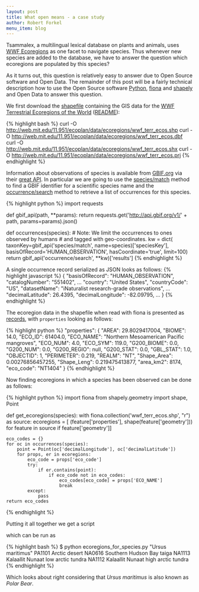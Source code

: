 ```yaml
---
layout: post
title: What open means - a case study
author: Robert Forkel
menu_item: blog
---
```


Tsammalex, a multilingual lexical database on plants and animals, uses 
[WWF Ecoregions](http://tsammalex.clld.org/ecoregions) as one facet to navigate species.
Thus whenever new species are added to the database, we have to answer the question
which ecoregions are populated by this species?

As it turns out, this question is relatively easy to answer due to Open Source software
and Open Data. The remainder of this post will be a fairly technical description how to
use the Open Source software
[Python](https://www.python.org/),
[fiona](http://toblerity.org/fiona/) and
[shapely](http://toblerity.org/shapely/)
and Open Data to answer this question.

We first download the [shapefile](http://en.wikipedia.org/wiki/Shapefile) containing the
GIS data for the [WWF Terrestrial Ecoregions of the World](http://web.mit.edu/11.951/ecoplan/data/ecoregions/)
([README](http://web.mit.edu/11.951/ecoplan/data/ecoregions/wwf_terr_ecos.htm)):

{% highlight bash %}
curl -O http://web.mit.edu/11.951/ecoplan/data/ecoregions/wwf_terr_ecos.shp
curl -O http://web.mit.edu/11.951/ecoplan/data/ecoregions/wwf_terr_ecos.dbf
curl -O http://web.mit.edu/11.951/ecoplan/data/ecoregions/wwf_terr_ecos.shx
curl -O http://web.mit.edu/11.951/ecoplan/data/ecoregions/wwf_terr_ecos.prj
{% endhighlight %}

Information about observations of species is available from [GBIF.org](http://www.gbif.org) via
their [great API](http://www.gbif.org/developer/summary). In particular we are going
to use the 
[species/match](http://www.gbif.org/developer/species#searching) method to find a GBIF
identifier for a scientific species name and the
[occurrence/search](http://www.gbif.org/developer/occurrence#search) method to retrieve
a list of occurrences for this species.

{% highlight python %}
import requests

def gbif_api(path, **params):
    return requests.get('http://api.gbif.org/v1/' + path, params=params).json()


def occurrences(species):
    # Note: We limit the occurrences to ones observed by humans 
    # and tagged with geo-coordinates.
    kw = dict(
        taxonKey=gbif_api('species/match', name=species)['speciesKey'],
        basisOfRecord='HUMAN_OBSERVATION',
        hasCoordinate='true',
        limit=100)
    return gbif_api('occurrence/search', **kw)['results']
{% endhighlight %}

A single occurrence record serialized as JSON looks as follows:
{% highlight javascript %}
        {
            "basisOfRecord": "HUMAN_OBSERVATION", 
            "catalogNumber": "551402", 
            ...
            "country": "United States", 
            "countryCode": "US", 
            "datasetName": "iNaturalist research-grade observations", 
            ...
            "decimalLatitude": 26.4395, 
            "decimalLongitude": -82.09795, 
            ...
        }
{% endhighlight %}

The ecoregion data in the shapefile when read with fiona is presented as
[records](http://toblerity.org/fiona/manual.html#records), with `properties` looking as
follows:

{% highlight python %}
           "properties": {
                "AREA": 29.8029417004, 
                "BIOME": 14.0, 
                "ECO_ID": 61404.0, 
                "ECO_NAME": "Northern Mesoamerican Pacific mangroves", 
                "ECO_NUM": 4.0, 
                "ECO_SYM": 119.0, 
                "G200_BIOME": 0.0, 
                "G200_NUM": 0.0, 
                "G200_REGIO": null, 
                "G200_STAT": 0.0, 
                "GBL_STAT": 1.0, 
                "OBJECTID": 1, 
                "PERIMETER": 0.219, 
                "REALM": "NT", 
                "Shape_Area": 0.00276856457255, 
                "Shape_Leng": 0.219475413877, 
                "area_km2": 8174, 
                "eco_code": "NT1404"
            }
{% endhighlight %}

Now finding ecoregions in which a species has been observed can be done as follows:

{% highlight python %}
import fiona
from shapely.geometry import shape, Point

def get_ecoregions(species):
    with fiona.collection('wwf_terr_ecos.shp', "r") as source:
        ecoregions = [
            (feature['properties'], shape(feature['geometry']))
            for feature in source if feature['geometry']]

    eco_codes = {}
    for oc in occurrences(species):
        point = Point(oc['decimalLongitude'], oc['decimalLatitude'])
        for props, er in ecoregions:
            eco_code = props['eco_code']
            try:
                if er.contains(point):
                    if eco_code not in eco_codes:
                        eco_codes[eco_code] = props['ECO_NAME']
                        break
            except:
                pass
    return eco_codes
{% endhighlight %}

Putting it all together we get a script
<script src="https://gist.github.com/xrotwang/9f0377cfae9ee94ae31b.js"></script>

which can be run as

{% highlight bash %}
$ python ecoregions_for_species.py "Ursus maritimus"
PA1101 Arctic desert
NA0616 Southern Hudson Bay taiga
NA1113 Kalaallit Nunaat low arctic tundra
NA1112 Kalaallit Nunaat high arctic tundra
{% endhighlight %}

Which looks about right considering that *Ursus maritimus* is also known as *Polar Bear*.